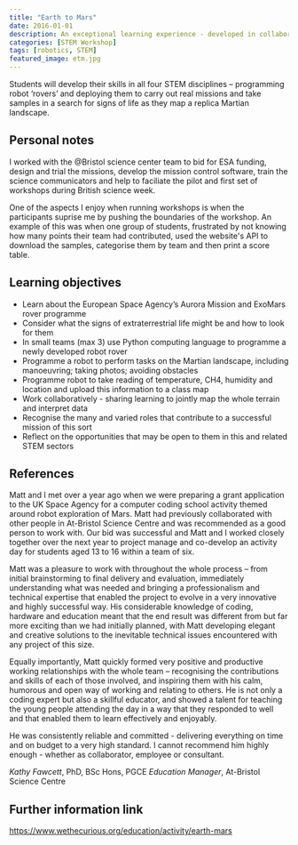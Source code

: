 ```yaml
---
title: "Earth to Mars"
date: 2016-01-01
description: An exceptional learning experience - developed in collaboration with space industry leaders and robotics innovators - that will alters students’ perception of both space exploration and their own potential contribution to this sector.
categories: [STEM Workshop]
tags: [robotics, STEM]
featured_image: etm.jpg
---
```


Students will develop their skills in all four STEM disciplines – programming robot ‘rovers’  and deploying them  to carry out real missions and take samples in a search for signs of life as they map a replica Martian landscape.

## Personal notes

I worked with the @Bristol science center team to bid for ESA funding, design
and trial the missions, develop the mission control software, train the science
communicators and help to faciliate the pilot and first set of workshops during
British science week.

One of the aspects I enjoy when running workshops is when the participants
suprise me by pushing the boundaries of the workshop. An example of this was
when one group of students, frustrated by not knowing how many points their team
had contributed, used the website's API to download the samples, categorise them by team and then print a score table.

## Learning objectives

* Learn about the European Space Agency’s Aurora Mission and ExoMars rover programme
* Consider what the signs of extraterrestrial life might be and how to look for them
* In small teams (max 3) use Python computing language to programme a newly developed robot rover
* Programme a robot to perform tasks on the Martian landscape, including manoeuvring; taking photos; avoiding obstacles
* Programme robot to take reading of temperature, CH4, humidity and location and upload this information to a class map
* Work collaboratively  - sharing learning to jointly map the whole terrain and interpret data
* Recognise the many and varied roles that contribute to a successful mission of this sort
* Reflect on the opportunities that may be open to them in this and related STEM sectors

## References

Matt and I met over a year ago when we were preparing a grant application to the UK Space Agency for a computer coding school activity themed around robot exploration of Mars. Matt had previously collaborated with other people in At-Bristol Science Centre and was recommended as a good person to work with. Our bid was successful and Matt and I worked closely together over the next year to project manage and co-develop an activity day for students aged 13 to 16 within a team of six.

Matt was a pleasure to work with throughout the whole process – from initial brainstorming to final delivery and evaluation, immediately understanding what was needed and bringing a professionalism and technical expertise that enabled the project to evolve in a very innovative and highly successful way. His considerable knowledge of coding, hardware and education meant  that the end result was different from but far more exciting than we had initially planned, with Matt developing elegant and creative solutions to the inevitable technical issues encountered with any project of this size. 

Equally importantly, Matt quickly formed very positive and productive working relationships with the whole team – recognising the contributions and skills of each of those involved, and inspiring them with his calm, humorous and open way of working and relating to others. He is not only a coding expert but also a skillful educator, and showed a talent for teaching the young people attending the day in a way that they responded to well and that enabled them to learn effectively and enjoyably.

He was consistently reliable and committed  - delivering everything on time and on budget to a very high standard. I cannot recommend him highly enough  - whether as collaborator, employee or consultant.

*Kathy Fawcett*, PhD, BSc Hons, PGCE
*Education Manager*, At-Bristol Science Centre

## Further information link

https://www.wethecurious.org/education/activity/earth-mars
